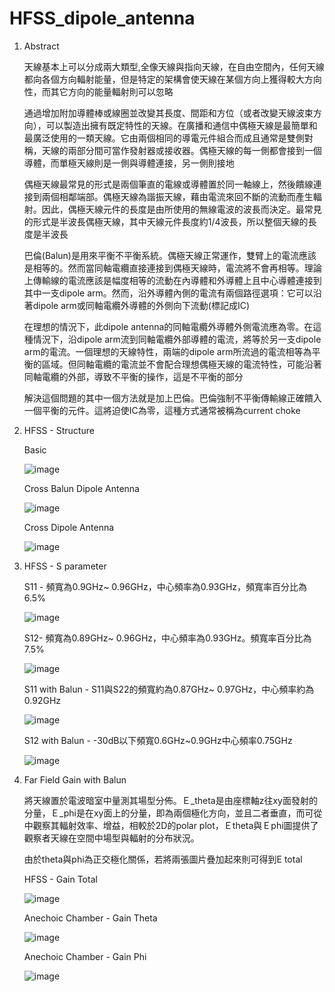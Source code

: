 # HFSS_dipole_antenna

1. Abstract

   天線基本上可以分成兩大類型,全像天線與指向天線，在自由空間內，任何天線都向各個方向輻射能量，但是特定的架構會使天線在某個方向上獲得較大方向性，而其它方向的能量輻射則可以忽略
   
   通過增加附加導體棒或線圈並改變其長度、間距和方位（或者改變天線波束方向），可以製造出擁有既定特性的天線。在廣播和通信中偶極天線是最簡單和最廣泛使用的一類天線。它由兩個相同的導電元件組合而成且通常是雙側對稱，天線的兩部分間可當作發射器或接收器。偶極天線的每一側都會接到一個導體，而單極天線則是一側與導體連接，另一側則接地
   
   偶極天線最常見的形式是兩個筆直的電線或導體置於同一軸線上，然後饋線連接到兩個相鄰端部。偶極天線為諧振天線，藉由電流來回不斷的流動而產生輻射。因此，偶極天線元件的長度是由所使用的無線電波的波長而決定。最常見的形式是半波長偶極天線，其中天線元件長度約1/4波長，所以整個天線的長度是半波長
   
   巴倫(Balun)是用來平衡不平衡系統。偶極天線正常運作，雙臂上的電流應該是相等的。然而當同軸電纜直接連接到偶極天線時，電流將不會再相等。理論上傳輸線的電流應該是幅度相等的流動在內導體和外導體上且中心導體連接到其中一支dipole arm。然而，沿外導體內側的電流有兩個路徑選項：它可以沿著dipole arm或同軸電纜外導體的外側向下流動(標記成IC)
   
   在理想的情況下，此dipole antenna的同軸電纜外導體外側電流應為零。在這種情況下，沿dipole arm流到同軸電纜外部導體的電流，將等於另一支dipole arm的電流。一個理想的天線特性，兩端的dipole arm所流過的電流相等為平衡的區域。但同軸電纜的電流並不會配合理想偶極天線的電流特性，可能沿著同軸電纜的外部，導致不平衡的操作，這是不平衡的部分
   
   解決這個問題的其中一個方法就是加上巴倫。巴倫強制不平衡傳輸線正確饋入一個平衡的元件。這將迫使IC為零，這種方式通常被稱為current choke

2. HFSS - Structure
   
   Basic

   ![image](https://github.com/KuiLiangLin/HFSS_dipole_antenna/blob/master/HFSS_structure_1.jpg)
   
   Cross Balun Dipole Antenna
   
   ![image](https://github.com/KuiLiangLin/HFSS_dipole_antenna/blob/master/HFSS_structure_2.jpg)
   
   Cross Dipole Antenna

   ![image](https://github.com/KuiLiangLin/HFSS_dipole_antenna/blob/master/HFSS_structure_3.jpg)
   
3. HFSS - S parameter

   S11 - 頻寬為0.9GHz~ 0.96GHz，中心頻率為0.93GHz，頻寬率百分比為6.5%
   
   ![image](https://github.com/KuiLiangLin/HFSS_dipole_antenna/blob/master/S11.jpg)
    
   S12- 頻寬為0.89GHz~ 0.96GHz，中心頻率為0.93GHz。頻寬率百分比為7.5%
   
   ![image](https://github.com/KuiLiangLin/HFSS_dipole_antenna/blob/master/S12.jpg)

   S11 with Balun - S11與S22的頻寬約為0.87GHz~ 0.97GHz，中心頻率約為0.92GHz
   
   ![image](https://github.com/KuiLiangLin/HFSS_dipole_antenna/blob/master/B_S11.jpg)
   
   S12 with Balun - -30dB以下頻寬0.6GHz~0.9GHz中心頻率0.75GHz
   
   ![image](https://github.com/KuiLiangLin/HFSS_dipole_antenna/blob/master/B_S12.jpg)
   
4. Far Field Gain with Balun
   
   將天線置於電波暗室中量測其場型分佈。Ｅ_theta是由座標軸z往xy面發射的分量，Ｅ_phi是在xy面上的分量，即為兩個極化方向，並且二者垂直，而可從中觀察其輻射效率、增益，相較於2D的polar plot，Ｅtheta與Ｅphi圖提供了觀察者天線在空間中場型與輻射的分布狀況。
   
   由於theta與phi為正交極化關係，若將兩張圖片疊加起來則可得到E total
   
   HFSS - Gain Total
   
   ![image](https://github.com/KuiLiangLin/HFSS_dipole_antenna/blob/master/HFSS_B_gain_total.jpg)
   
   Anechoic Chamber - Gain Theta
   
   ![image](https://github.com/KuiLiangLin/HFSS_dipole_antenna/blob/master/chamber_E_theta.jpg)
   
   Anechoic Chamber - Gain Phi
   
   ![image](https://github.com/KuiLiangLin/HFSS_dipole_antenna/blob/master/chamber_E_phi.jpg)
   



















